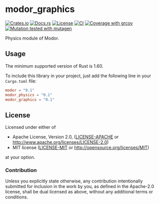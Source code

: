 # modor_graphics

[![Crates.io](https://img.shields.io/crates/v/modor_graphics.svg)](https://crates.io/crates/modor_graphics)
[![Docs.rs](https://img.shields.io/docsrs/modor_graphics)](https://docs.rs/crate/modor_graphics)
[![License](https://img.shields.io/crates/l/modor_graphics)](https://github.com/modor-engine/modor_graphics)
[![CI](https://github.com/modor-engine/modor/actions/workflows/ci.yml/badge.svg)](https://github.com/modor-engine/modor/actions/workflows/ci.yml)
[![Coverage with grcov](https://img.shields.io/codecov/c/gh/modor-engine/modor)](https://app.codecov.io/gh/modor-engine/modor)
[![Mutation tested with mutagen](https://img.shields.io/badge/mutation%20tested-mutagen-blue.svg)](https://github.com/modor-engine/modor/actions/workflows/ci.yml)

Physics module of Modor.

## Usage

The minimum supported version of Rust is 1.60.

To include this library in your project, just add the following line in your `Cargo.toml` file:

```toml
modor = "0.1"
modor_physics = "0.1"
modor_graphics = "0.1"
```

## License

Licensed under either of

* Apache License, Version 2.0, ([LICENSE-APACHE](../../LICENSE-APACHE) or http://www.apache.org/licenses/LICENSE-2.0)
* MIT license ([LICENSE-MIT](../../LICENSE-MIT) or http://opensource.org/licenses/MIT)

at your option.

### Contribution

Unless you explicitly state otherwise, any contribution intentionally submitted for inclusion in the work by you, as
defined in the Apache-2.0 license, shall be dual licensed as above, without any additional terms or conditions.
